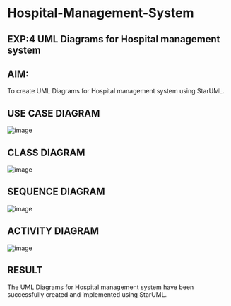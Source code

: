 # Hospital-Management-System
## EXP:4  UML Diagrams for Hospital management system
## AIM:
To create UML Diagrams for Hospital management system using StarUML.

## USE CASE DIAGRAM
![image](https://github.com/user-attachments/assets/eeefb307-eed7-4d0f-8d34-0ed17ce300f7)


## CLASS DIAGRAM
![image](https://github.com/user-attachments/assets/0327a46a-128d-4a04-bab3-7873bb1331c2)


## SEQUENCE DIAGRAM
![image](https://github.com/user-attachments/assets/21a85c0a-a556-4831-97ee-871d1629e2ca)


## ACTIVITY DIAGRAM
![image](https://github.com/user-attachments/assets/01fa8fc6-84ee-4a37-94b9-473d87d587aa)


## RESULT
The UML Diagrams for Hospital management system have been successfully created and implemented using StarUML.
